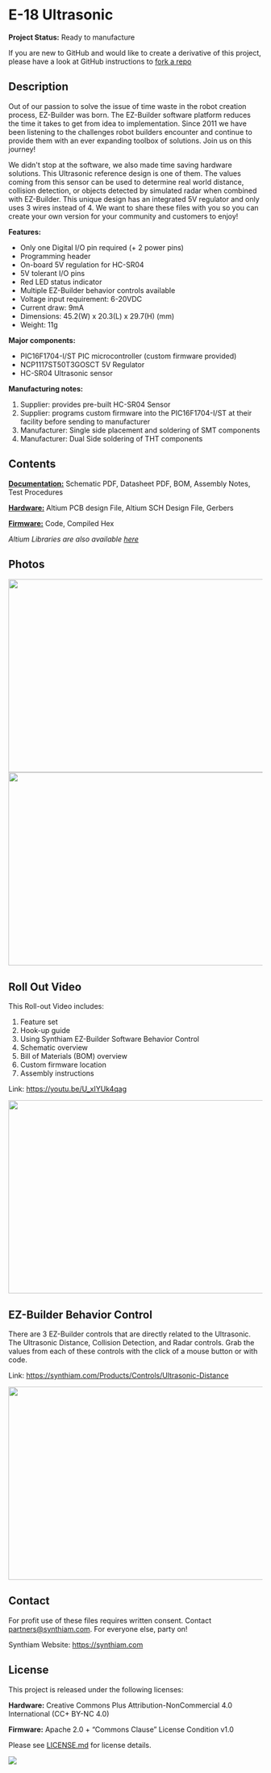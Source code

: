# E-18 Ultrasonic

**Project Status:** Ready to manufacture

If you are new to GitHub and would like to create a derivative of this project, please have a look at GitHub instructions to [fork a repo](https://help.github.com/en/articles/fork-a-repo)

## Description

Out of our passion to solve the issue of time waste in the robot creation process, EZ-Builder was born. The EZ-Builder software platform reduces the time it takes to get from idea to implementation. Since 2011 we have been listening to the challenges robot builders encounter and continue to provide them with an ever expanding toolbox of solutions. Join us on this journey!

We didn't stop at the software, we also made time saving hardware solutions. This Ultrasonic reference design is one of them. The values coming from this sensor can be used to determine real world distance, collision detection, or objects detected by simulated radar when combined with EZ-Builder. This unique design has an integrated 5V regulator and only uses 3 wires instead of 4. We want to share these files with you so you can create your own version for your community and customers to enjoy!

**Features:** 
- Only one Digital I/O pin required (+ 2 power pins)
- Programming header
- On-board 5V regulation for HC-SR04
- 5V tolerant I/O pins
- Red LED status indicator
- Multiple EZ-Builder behavior controls available
- Voltage input requirement: 6-20VDC
- Current draw: 9mA
- Dimensions: 45.2(W) x 20.3(L) x 29.7(H) (mm)
- Weight: 11g

**Major components:** 
- PIC16F1704-I/ST PIC microcontroller (custom firmware provided)
- NCP1117ST50T3GOSCT 5V Regulator
- HC-SR04 Ultrasonic sensor

**Manufacturing notes:** 
1. Supplier: provides pre-built HC-SR04 Sensor
2. Supplier: programs custom firmware into the PIC16F1704-I/ST at their facility before sending to manufacturer
3. Manufacturer: Single side placement and soldering of SMT components
4. Manufacturer: Dual Side soldering of THT components

## Contents

[**Documentation:**](https://github.com/synthiam/E-18_Ultrasonic/tree/master/E-18%20Documentation) Schematic PDF, Datasheet PDF, BOM, Assembly Notes, Test Procedures

[**Hardware:**](https://github.com/synthiam/E-18_Ultrasonic/tree/master/E-18%20Hardware) Altium PCB design File, Altium SCH Design File, Gerbers

[**Firmware:**](https://github.com/synthiam/E-18_Ultrasonic/tree/master/E-18%20Firmware) Code, Compiled Hex

*Altium Libraries are also available <a href="https://github.com/synthiam/Synthiam_Altium_Librairies">here</a>*

## Photos

<p align="left">
<img src="https://live.staticflickr.com/65535/47744685401_8ac3556f95_k.jpg" width="683" height="383">
<img src="https://live.staticflickr.com/65535/32801182167_54b761051f_k.jpg" width="683" height="383"></p>

## Roll Out Video

This Roll-out Video includes:

1. Feature set 
2. Hook-up guide 
3. Using Synthiam EZ-Builder Software Behavior Control
4. Schematic overview
5. Bill of Materials (BOM) overview
6. Custom firmware location
7. Assembly instructions 

Link: https://youtu.be/U_xIYUk4qag

<a href="https://youtu.be/U_xIYUk4qag"><img src="https://media.giphy.com/media/Ky0A5ym6ERXtM6gtNM/giphy.gif" width="683" height="383"></a>

## EZ-Builder Behavior Control

There are 3 EZ-Builder controls that are directly related to the Ultrasonic. The Ultrasonic Distance, Collision Detection, and Radar controls. Grab the values from each of these controls with the click of a mouse button or with code. 

Link: https://synthiam.com/Products/Controls/Ultrasonic-Distance

<a href="https://synthiam.com/Products/Controls/Ultrasonic-Distance"><img src="https://media.giphy.com/media/SYRVGwGE29B9MlwK0z/giphy.gif" width="683" height="383"></a>

## Contact

For profit use of these files requires written consent. Contact partners@synthiam.com. For everyone else, party on!

Synthiam Website: https://synthiam.com

## License

This project is released under the following licenses:

**Hardware:** Creative Commons Plus Attribution-NonCommercial 4.0 International (CC+ BY-NC 4.0)

**Firmware:** Apache 2.0 + “Commons Clause” License Condition v1.0

Please see [LICENSE.md](https://github.com/synthiam/E-18_Ultrasonic/blob/master/LICENSE.md) for license details.

<a href="https://synthiam.com"><img src="https://live.staticflickr.com/65535/47791527651_358dffb302_m.jpg"></a>


